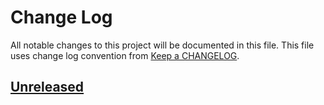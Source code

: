 # Change Log
All notable changes to this project will be documented in this file.
This file uses change log convention from [Keep a CHANGELOG](http://keepachangelog.com).

## [Unreleased][unreleased]


[unreleased]: https://github.com/dgnest/cookiecutter-zsh-plugin/compare/0.0.3...HEAD
[0.0.3]: https://github.com/dgnest/cookiecutter-zsh-plugin/compare/0.0.2...0.0.3
[0.0.2]: https://github.com/dgnest/cookiecutter-zsh-plugin/compare/0.0.1...0.0.2
[0.0.1]: https://github.com/dgnest/cookiecutter-zsh-plugin/compare/0.0.0...0.0.1

[CHANGELOG.md]: CHANGELOG.md
[CONTRIBUTING.md]: CONTRIBUTING.md
[LICENCE.md]: LICENCE.md
[README.md]: README.md
